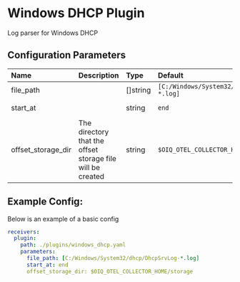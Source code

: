 # Windows DHCP Plugin

Log parser for Windows DHCP

## Configuration Parameters

| Name | Description | Type | Default | Required | Values |
|:-- |:-- |:-- |:-- |:-- |:-- |
| file_path | <nil> | []string | `[C:/Windows/System32/dhcp/DhcpSrvLog-*.log]` | false |  |
| start_at | <nil> | string | `end` | false | `beginning`, `end` |
| offset_storage_dir | The directory that the offset storage file will be created | string | `$OIQ_OTEL_COLLECTOR_HOME/storage` | false |  |

## Example Config:

Below is an example of a basic config

```yaml
receivers:
  plugin:
    path: ./plugins/windows_dhcp.yaml
    parameters:
      file_path: [C:/Windows/System32/dhcp/DhcpSrvLog-*.log]
      start_at: end
      offset_storage_dir: $OIQ_OTEL_COLLECTOR_HOME/storage
```
